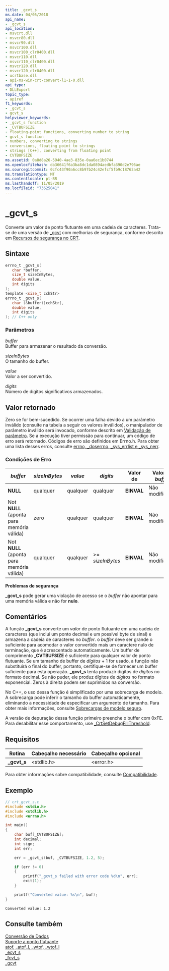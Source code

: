 ```yaml
---
title: _gcvt_s
ms.date: 04/05/2018
api_name:
- _gcvt_s
api_location:
- msvcrt.dll
- msvcr80.dll
- msvcr90.dll
- msvcr100.dll
- msvcr100_clr0400.dll
- msvcr110.dll
- msvcr110_clr0400.dll
- msvcr120.dll
- msvcr120_clr0400.dll
- ucrtbase.dll
- api-ms-win-crt-convert-l1-1-0.dll
api_type:
- DLLExport
topic_type:
- apiref
f1_keywords:
- _gcvt_s
- gcvt_s
helpviewer_keywords:
- _gcvt_s function
- _CVTBUFSIZE
- floating-point functions, converting number to string
- gcvt_s function
- numbers, converting to strings
- conversions, floating point to strings
- strings [C++], converting from floating point
- CVTBUFSIZE
ms.assetid: 0a8d8a26-5940-4ae3-835e-0aa6ec1b0744
ms.openlocfilehash: da36641f6a3ba8dc1da0894aedbfa390d2e796ae
ms.sourcegitcommit: 0cfc43f90a6cc8b97b24c42efcf5fb9c18762a42
ms.translationtype: MT
ms.contentlocale: pt-BR
ms.lasthandoff: 11/05/2019
ms.locfileid: "73625041"
---
```

# <a name="_gcvt_s"></a>_gcvt_s

Converte um valor de ponto flutuante em uma cadeia de caracteres. Trata-se de uma versão de [_gcvt](gcvt.md) com melhorias de segurança, conforme descrito em [Recursos de segurança no CRT](../../c-runtime-library/security-features-in-the-crt.md).

## <a name="syntax"></a>Sintaxe

```C
errno_t _gcvt_s(
   char *buffer,
   size_t sizeInBytes,
   double value,
   int digits
);
template <size_t cchStr>
errno_t _gcvt_s(
   char (&buffer)[cchStr],
   double value,
   int digits
); // C++ only
```

### <a name="parameters"></a>Parâmetros

*buffer*<br/>
Buffer para armazenar o resultado da conversão.

*sizeInBytes*<br/>
O tamanho do buffer.

*value*<br/>
Valor a ser convertido.

*digits*<br/>
Número de dígitos significativos armazenados.

## <a name="return-value"></a>Valor retornado

Zero se for bem-sucedido. Se ocorrer uma falha devido a um parâmetro inválido (consulte na tabela a seguir os valores inválidos), o manipulador de parâmetro inválido será invocado, conforme descrito em [Validação de parâmetro](../../c-runtime-library/parameter-validation.md). Se a execução tiver permissão para continuar, um código de erro será retornado. Códigos de erro são definidos em Errno.h. Para obter uma lista desses erros, consulte [errno, _doserrno, _sys_errlist e _sys_nerr](../../c-runtime-library/errno-doserrno-sys-errlist-and-sys-nerr.md).

### <a name="error-conditions"></a>Condições de Erro

|*buffer*|*sizeInBytes*|*value*|*digits*|Valor de|Valor no *buffer*|
|--------------|-------------------|-------------|--------------|------------|-----------------------|
|**NULL**|qualquer|qualquer|qualquer|**EINVAL**|Não modificado.|
|Not **NULL** (aponta para memória válida)|zero|qualquer|qualquer|**EINVAL**|Não modificado.|
|Not **NULL** (aponta para memória válida)|qualquer|qualquer|>= *sizeInBytes*|**EINVAL**|Não modificado.|

**Problemas de segurança**

**_gcvt_s** pode gerar uma violação de acesso se o *buffer* não apontar para uma memória válida e não for **nulo**.

## <a name="remarks"></a>Comentários

A função **_gcvt_s** converte um *valor* de ponto flutuante em uma cadeia de caracteres (que inclui um ponto decimal e um possível byte de sinal) e armazena a cadeia de caracteres no *buffer*. o *buffer* deve ser grande o suficiente para acomodar o valor convertido mais um caractere nulo de terminação, que é acrescentado automaticamente. Um buffer de comprimento **_CVTBUFSIZE** é suficiente para qualquer valor de ponto flutuante. Se um tamanho de buffer de *dígitos* + 1 for usado, a função não substituirá o final do buffer, portanto, certifique-se de fornecer um buffer suficiente para esta operação. **_gcvt_s** tenta produzir dígitos de *dígitos* no formato decimal. Se não puder, ele produz dígitos de *dígitos* no formato exponencial. Zeros à direita podem ser suprimidos na conversão.

No C++, o uso dessa função é simplificado por uma sobrecarga de modelo. A sobrecarga pode inferir o tamanho do buffer automaticamente, eliminando a necessidade de especificar um argumento de tamanho. Para obter mais informações, consulte [Sobrecargas de modelo seguro](../../c-runtime-library/secure-template-overloads.md).

A versão de depuração dessa função primeiro preenche o buffer com 0xFE. Para desabilitar esse comportamento, use [_CrtSetDebugFillThreshold](crtsetdebugfillthreshold.md).

## <a name="requirements"></a>Requisitos

|Rotina|Cabeçalho necessário|Cabeçalho opcional|
|-------------|---------------------|---------------------|
|**_gcvt_s**|\<stdlib.h>|\<error.h>|

Para obter informações sobre compatibilidade, consulte [Compatibilidade](../../c-runtime-library/compatibility.md).

## <a name="example"></a>Exemplo

```C
// crt_gcvt_s.c
#include <stdio.h>
#include <stdlib.h>
#include <errno.h>

int main()
{
    char buf[_CVTBUFSIZE];
    int decimal;
    int sign;
    int err;

    err = _gcvt_s(buf, _CVTBUFSIZE, 1.2, 5);

    if (err != 0)
    {
        printf("_gcvt_s failed with error code %d\n", err);
        exit(1);
    }

    printf("Converted value: %s\n", buf);
}
```

```Output
Converted value: 1.2
```

## <a name="see-also"></a>Consulte também

[Conversão de Dados](../../c-runtime-library/data-conversion.md)<br/>
[Suporte a ponto flutuante](../../c-runtime-library/floating-point-support.md)<br/>
[atof, _atof_l, _wtof, _wtof_l](atof-atof-l-wtof-wtof-l.md)<br/>
[_ecvt_s](ecvt-s.md)<br/>
[_fcvt_s](fcvt-s.md)<br/>
[_gcvt](gcvt.md)<br/>
